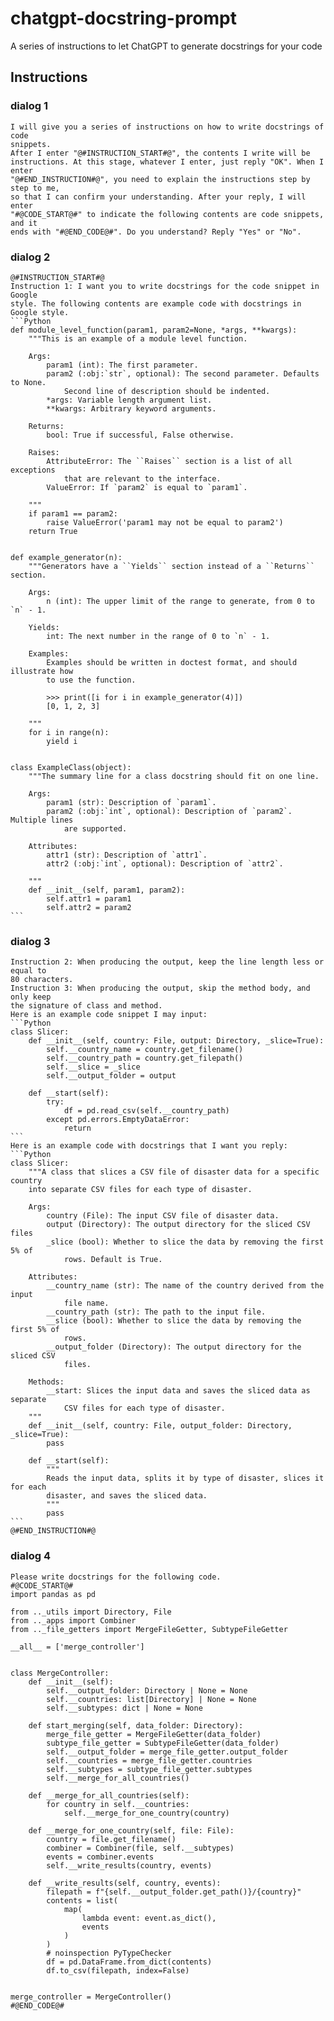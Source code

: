 # chatgpt-docstring-prompt
A series of instructions to let ChatGPT to generate docstrings for your code

## Instructions

### dialog 1
```
I will give you a series of instructions on how to write docstrings of code 
snippets.
After I enter "@#INSTRUCTION_START#@", the contents I write will be 
instructions. At this stage, whatever I enter, just reply "OK". When I enter 
"@#END_INSTRUCTION#@", you need to explain the instructions step by step to me,
so that I can confirm your understanding. After your reply, I will enter 
"#@CODE_START@#" to indicate the following contents are code snippets, and it
ends with "#@END_CODE@#". Do you understand? Reply "Yes" or "No".
```

### dialog 2
````
@#INSTRUCTION_START#@
Instruction 1: I want you to write docstrings for the code snippet in Google 
style. The following contents are example code with docstrings in Google style.
```Python
def module_level_function(param1, param2=None, *args, **kwargs):
    """This is an example of a module level function.

    Args:
        param1 (int): The first parameter.
        param2 (:obj:`str`, optional): The second parameter. Defaults to None.
            Second line of description should be indented.
        *args: Variable length argument list.
        **kwargs: Arbitrary keyword arguments.

    Returns:
        bool: True if successful, False otherwise.

    Raises:
        AttributeError: The ``Raises`` section is a list of all exceptions
            that are relevant to the interface.
        ValueError: If `param2` is equal to `param1`.

    """
    if param1 == param2:
        raise ValueError('param1 may not be equal to param2')
    return True


def example_generator(n):
    """Generators have a ``Yields`` section instead of a ``Returns`` section.

    Args:
        n (int): The upper limit of the range to generate, from 0 to `n` - 1.

    Yields:
        int: The next number in the range of 0 to `n` - 1.

    Examples:
        Examples should be written in doctest format, and should illustrate how
        to use the function.

        >>> print([i for i in example_generator(4)])
        [0, 1, 2, 3]

    """
    for i in range(n):
        yield i


class ExampleClass(object):
    """The summary line for a class docstring should fit on one line.

    Args:
        param1 (str): Description of `param1`.
        param2 (:obj:`int`, optional): Description of `param2`. Multiple lines 
            are supported.

    Attributes:
        attr1 (str): Description of `attr1`.
        attr2 (:obj:`int`, optional): Description of `attr2`.

    """
    def __init__(self, param1, param2):
        self.attr1 = param1
        self.attr2 = param2
```
````

### dialog 3
````
Instruction 2: When producing the output, keep the line length less or equal to 
80 characters.
Instruction 3: When producing the output, skip the method body, and only keep 
the signature of class and method.
Here is an example code snippet I may input:
```Python
class Slicer:
    def __init__(self, country: File, output: Directory, _slice=True):
        self.__country_name = country.get_filename()
        self.__country_path = country.get_filepath()
        self.__slice = _slice
        self.__output_folder = output

    def __start(self):
        try:
            df = pd.read_csv(self.__country_path)
        except pd.errors.EmptyDataError:
            return
```
Here is an example code with docstrings that I want you reply:
```Python
class Slicer:
    """A class that slices a CSV file of disaster data for a specific country 
    into separate CSV files for each type of disaster.

    Args:
        country (File): The input CSV file of disaster data.
        output (Directory): The output directory for the sliced CSV files
        _slice (bool): Whether to slice the data by removing the first 5% of
            rows. Default is True.

    Attributes:
        __country_name (str): The name of the country derived from the input
            file name.
        __country_path (str): The path to the input file.
        __slice (bool): Whether to slice the data by removing the first 5% of
            rows.
        __output_folder (Directory): The output directory for the sliced CSV
            files.

    Methods:
        __start: Slices the input data and saves the sliced data as separate 
            CSV files for each type of disaster.
    """
    def __init__(self, country: File, output_folder: Directory, _slice=True):
        pass

    def __start(self):
        """
        Reads the input data, splits it by type of disaster, slices it for each
        disaster, and saves the sliced data.
        """
        pass
```
@#END_INSTRUCTION#@
````

### dialog 4
````
Please write docstrings for the following code.
#@CODE_START@#
import pandas as pd

from .._utils import Directory, File
from .._apps import Combiner
from .._file_getters import MergeFileGetter, SubtypeFileGetter

__all__ = ['merge_controller']


class MergeController:
    def __init__(self):
        self.__output_folder: Directory | None = None
        self.__countries: list[Directory] | None = None
        self.__subtypes: dict | None = None

    def start_merging(self, data_folder: Directory):
        merge_file_getter = MergeFileGetter(data_folder)
        subtype_file_getter = SubtypeFileGetter(data_folder)
        self.__output_folder = merge_file_getter.output_folder
        self.__countries = merge_file_getter.countries
        self.__subtypes = subtype_file_getter.subtypes
        self.__merge_for_all_countries()

    def __merge_for_all_countries(self):
        for country in self.__countries:
            self.__merge_for_one_country(country)

    def __merge_for_one_country(self, file: File):
        country = file.get_filename()
        combiner = Combiner(file, self.__subtypes)
        events = combiner.events
        self.__write_results(country, events)

    def __write_results(self, country, events):
        filepath = f"{self.__output_folder.get_path()}/{country}"
        contents = list(
            map(
                lambda event: event.as_dict(),
                events
            )
        )
        # noinspection PyTypeChecker
        df = pd.DataFrame.from_dict(contents)
        df.to_csv(filepath, index=False)


merge_controller = MergeController()
#@END_CODE@#
````
